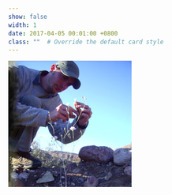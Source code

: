 ```yaml
---
show: false
width: 1
date: 2017-04-05 00:01:00 +0800
class: ""  # Override the default card style
---
```

<div>
<img src="assets/images/photos/twitter_logo.jpg" class="rounded-circle img-fluid"  alt="Circular Logo">
</div>
